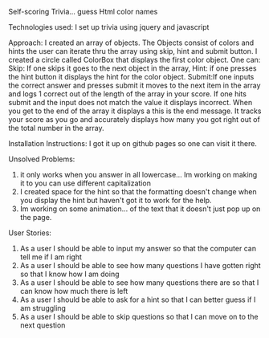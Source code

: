 Self-scoring Trivia... guess Html color names

Technologies used: I set up trivia using jquery and javascript

Approach: I created an array of objects. The Objects consist of colors and hints the user can iterate thru the array using skip, hint and submit button. I created a circle called ColorBox that displays the first color object. One can:
 Skip: If one skips it goes to the next object in the array,
 Hint: if one presses the hint button it displays the hint for the color object.
 Submit:If one inputs the correct answer and presses submit it moves to the next item in the array and logs 1 correct out of the length of the array in your score. If one hits submit and the input does not match the value it displays incorrect.
When you get to the end of the array it displays a this is the end message. It tracks your score as you go and accurately displays how many you got right out of the total number in the array.

Installation Instructions: I got it up on github pages so one can visit it there.

Unsolved Problems:
1. it only works when you answer in all lowercase... Im working on making it to you can use different capitalization
2. I created space for the hint so that the formatting doesn't change when you display the hint but haven't got it to work for the help.
3. Im working on some animation... of the text that it doesn't just pop up on the page. 

User Stories:
1. As a user I should be able to input my answer so that the computer can tell me if I am right
2. As a user I should be able to see how many questions I have gotten right so that I know how I am doing
3. As a user I should be able to see how many questions there are so that I can know how much there is left
4. As a user I should be able to ask for a hint so that I can better guess if I am struggling
5. As a user I should be able to skip questions so that I can move on to the next question
